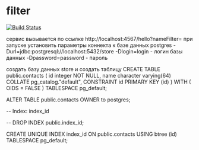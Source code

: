 # filter
[![Build Status](https://travis-ci.org/imatveyi1/filter.svg?branch=master)](https://travis-ci.org/imatveyi1/filter)

сервис вызывается по ссылке http://localhost:4567/hello?nameFilter=
при запуске установить параметры коннекта к базе данных postgres
-Durl=jdbc:postgresql://localhost:5432/store
-Dlogin=login - логин базы данных 
-Dpassword=password - пароль

создать базу данных store и создать таблицу 
CREATE TABLE public.contacts
(
    id integer NOT NULL,
    name character varying(64) COLLATE pg_catalog."default",
    CONSTRAINT id PRIMARY KEY (id)
)
WITH (
    OIDS = FALSE
)
TABLESPACE pg_default;

ALTER TABLE public.contacts
    OWNER to postgres;

-- Index: index_id

-- DROP INDEX public.index_id;

CREATE UNIQUE INDEX index_id
    ON public.contacts USING btree
    (id)
    TABLESPACE pg_default;
